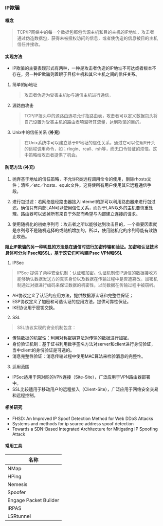 ### IP欺骗

#### 概念

> TCP/IP网络中的每一个数据包都包含源主机和目的主机的IP地址，攻击者通过伪造数据包，获得未被授权访问的信息，或者使伪造的信息被目的主机信任并接收。

#### 实现方法
- IP欺骗的主要表现形式有两种，一种是攻击者伪造的IP地址不可达或者根本不存在。另一种IP欺骗则着眼于目标主机和其它主机之间的信任关系。



1. 简单的ip地址

    > 攻击者伪造为受害主机ip与通信主机进行通信，

2. 源路由攻击

    > TCP/IP报头中的源路由选项允许指路由表，攻击者可以定义数据包头将自己设置为受害主机的路由表项监听其流量，达到欺骗的目的。
    
3. Unix中的信任关系 **(补充)**

    >  在Unix系统中可以建立基于IP地址的信任关系，通过它可以使用R开头的远程调用命令，如；rlogin、rcall、rsh等，而无口令验证的烦恼。这中策略给攻击者提供了机会。

#### 防范方法 (补充)

1. 抛弃基于地址的信任策略，不允许R类远程调用命令的使用，删除rhosts文件；清空／etc／hosts．equic文件。这将使所有用户使用其它远程通信手段。

2. 进行包过滤：若网络是经路由器接入lnternet的那可以利用路由器来进行包过滤。确信只有内部LAN可以使用信任关系，而对于LAN以外的主机要慎重处理。路由器可以滤掉所有来自于外部而希望与内部建立连接的请求。

3. 使用随机化的初始序列号：攻击者之所以能够达到攻击目的，一个重要因素就是序列号不是随机选择的或随机增加的，所以，使用随机化的序列号能有效防止攻击。

__阻止IP欺骗的另一种明显的方法是在通信时进行加密传输和验证。加密和认证技术具体可分为IPsec和SSL，基于这它们可构建IPsec VPN和SSL__

1. IPSec   
    
> IPSec 提供了两种安全机制：认证和加密。认证机制使IP通信的数据接收方能够确认数据发送方的真实身份以及数据在传输过程中是否遭篡改。加密机制通过对据进行编码来保证数据的机密性，以防数据在传输过程中被窃听。
       
- AH协议定义了认证的应用方法，提供数据源认证和完整性保证；
- ESP协议定义了加密和可选认证的应用方法，提供可靠性保证。
- IKE协议用于密钥交换。
 
2. SSL
 
> SSL协议实现的安全机制包含：

- 传输数据的机密性：利用对称密钥算法对传输的数据进行加密。
- 身份验证机制：基于证书利用数字签名方法对server和client进行身份验证，当中client的身份验证是可选的。
- 消息完整性验证：消息传输过程中使用MAC算法来检验消息的完整性。

3. 适用范围
- IPSec适用于网对网的VPN连接（Site-Site），广泛应用于VPN路由器部署中。
- SSL比较适用于移动用户的远程接入（Client-Site），广泛应用于网络安全交易和远程控制。

#### 相关研究
- FHSD: An Improved IP Spoof Detection Method for Web DDoS Attacks
- Systems and methods for ip source address spoof detection
- Towards a SDN-Based Integrated Architecture for Mitigating IP Spoofing Attack

#### 常用工具


名称 | 
---| 
NMap |
HPing | 
Nemesis | 
Spoofer |
Engage Packet Builder |
IRPAS |
LSRtunnel |
